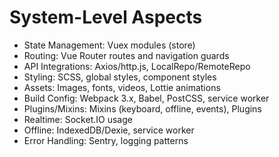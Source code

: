# System-Level Aspects

- State Management: Vuex modules (store)
- Routing: Vue Router routes and navigation guards
- API Integrations: Axios/http.js, LocalRepo/RemoteRepo
- Styling: SCSS, global styles, component styles
- Assets: Images, fonts, videos, Lottie animations
- Build Config: Webpack 3.x, Babel, PostCSS, service worker
- Plugins/Mixins: Mixins (keyboard, offline, events), Plugins
- Realtime: Socket.IO usage
- Offline: IndexedDB/Dexie, service worker
- Error Handling: Sentry, logging patterns
